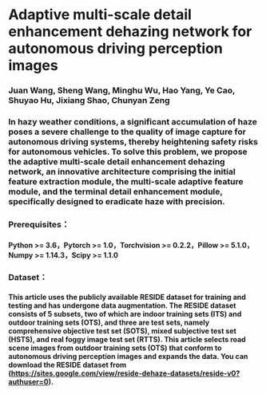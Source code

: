 # Adaptive multi-scale detail enhancement dehazing network for autonomous driving perception images
### Juan Wang, Sheng Wang, Minghu Wu, Hao Yang, Ye Cao, Shuyao Hu, Jixiang Shao, Chunyan Zeng
### In hazy weather conditions, a significant accumulation of haze poses a severe challenge to the quality of image capture for autonomous driving systems, thereby heightening safety risks for autonomous vehicles. To solve this problem, we propose the adaptive multi-scale detail enhancement dehazing network, an innovative architecture comprising the initial feature extraction module, the multi-scale adaptive feature module, and the terminal detail enhancement module, specifically designed to eradicate haze with precision.
### Prerequisites：
#### Python >= 3.6，Pytorch >= 1.0，Torchvision >= 0.2.2，Pillow >= 5.1.0，Numpy >= 1.14.3，Scipy >= 1.1.0
### Dataset：
#### This article uses the publicly available RESIDE dataset for training and testing and has undergone data augmentation. The RESIDE dataset consists of 5 subsets, two of which are indoor training sets (ITS) and outdoor training sets (OTS), and three are test sets, namely comprehensive objective test set (SOTS), mixed subjective test set (HSTS), and real foggy image test set (RTTS). This article selects road scene images from outdoor training sets (OTS) that conform to autonomous driving perception images and expands the data. You can download the RESIDE dataset from (https://sites.google.com/view/reside-dehaze-datasets/reside-v0?authuser=0).
